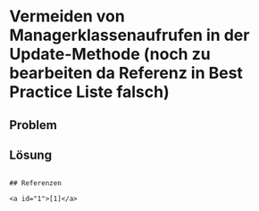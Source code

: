 # Vermeiden von Managerklassenaufrufen in der Update-Methode (noch zu bearbeiten da Referenz in Best Practice Liste falsch)

## Problem



## Lösung


```

## Referenzen

<a id="1">[1]</a>

